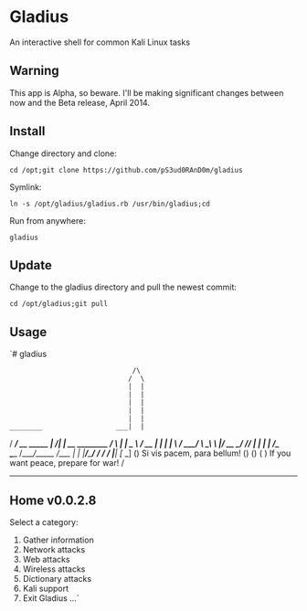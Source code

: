 # Gladius
An interactive shell for common Kali Linux tasks

## Warning
This app is Alpha, so beware. I'll be making significant changes between now and the Beta release, April 2014.

## Install
Change directory and clone:

`cd /opt;git clone https://github.com/pS3ud0RAnD0m/gladius`


Symlink:

`ln -s /opt/gladius/gladius.rb /usr/bin/gladius;cd`


Run from anywhere:

`gladius`

## Update
Change to the gladius directory and pull the newest commit:

`cd /opt/gladius;git pull`

## Usage

`# gladius

                                  /\
                                 /  \
                                 |  |
                                 |  |
                                 |  |
                                 |  |
                                 |  |
    ________                  ___|  |
   /  _____/ __  _____     __| _/|  |__ __   ________
  /   \  ___|  | \__  \   / __ | |  |  |  \ /  _____/
  \    \_\  \  |__/ __ \_/ /_/ | |  |  |   /\____  \
   \______  /____/_____  /\___ | |  |_____/________/
          \/           \/     \/ |__|
                                [_  _]
                                  ()
    Si vis pacem, para bellum!    ()
                                  ()
                                 (  )    If you want peace, prepare for war!
                                  \/

------------------------------
Home                  v0.0.2.8
------------------------------
Select a category:
1.  Gather information
2.  Network attacks
3.  Web attacks
4.  Wireless attacks
5.  Dictionary attacks
6.  Kali support
99. Exit Gladius
...`
